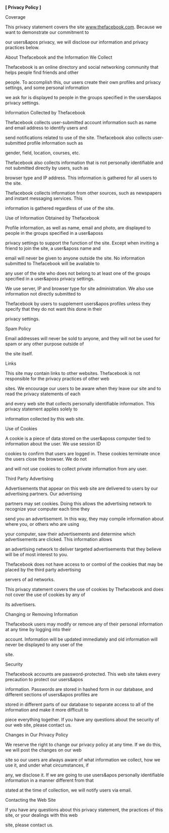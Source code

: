 **[ Privacy Policy ]**

Coverage

 

This privacy statement covers the site www.thefacebook.com. Because we want to demonstrate our commitment to

our users&apos privacy, we will disclose our information and privacy practices below. 

 

About Thefacebook and the Information We Collect

 

Thefacebook is an online directory and social networking community that helps people find friends and other

people. To accomplish this, our users create their own profiles and privacy settings, and some personal information

we ask for is displayed to people in the groups specified in the users&apos privacy settings. 

 

Information Collected by Thefacebook

 

Thefacebook collects user-submitted account information such as name and email address to identify users and

send notifications related to use of the site. Thefacebook also collects user-submitted profile information such as

gender, field, location, courses, etc.

Thefacebook also collects information that is not personally identifiable and not submitted directly by users, such as

browser type and IP address. This information is gathered for all users to the site.

Thefacebook collects information from other sources, such as newspapers and instant messaging services. This

information is gathered regardless of use of the site. 

 

Use of Information Obtained by Thefacebook

 

Profile information, as well as name, email and photo, are displayed to people in the groups specified in a user&aposs

privacy settings to support the function of the site. Except when inviting a friend to join the site, a user&aposs name and

email will never be given to anyone outside the site. No information submitted to Thefacebook will be available to

any user of the site who does not belong to at least one of the groups specified in a user&aposs privacy settings.

We use server, IP and browser type for site administration. We also use information not directly submitted to

Thefacebook by users to supplement users&apos profiles unless they specify that they do not want this done in their

privacy settings. 

 

Spam Policy

 

Email addresses will never be sold to anyone, and they will not be used for spam or any other purpose outside of

the site itself. 

 

Links

 

This site may contain links to other websites. Thefacebook is not responsible for the privacy practices of other web

sites. We encourage our users to be aware when they leave our site and to read the privacy statements of each

and every web site that collects personally identifiable information. This privacy statement applies solely to

information collected by this web site. 

 

Use of Cookies

 

A cookie is a piece of data stored on the user&aposs computer tied to information about the user. We use session ID

cookies to confirm that users are logged in. These cookies terminate once the users close the browser. We do not

and will not use cookies to collect private information from any user. 

 

Third Party Advertising

 

Advertisements that appear on this web site are delivered to users by our advertising partners. Our advertising

partners may set cookies. Doing this allows the advertising network to recognize your computer each time they

send you an advertisement. In this way, they may compile information about where you, or others who are using

your computer, saw their advertisements and determine which advertisements are clicked. This information allows

an advertising network to deliver targeted advertisements that they believe will be of most interest to you.

Thefacebook does not have access to or control of the cookies that may be placed by the third party advertising

servers of ad networks.

This privacy statement covers the use of cookies by Thefacebook and does not cover the use of cookies by any of

its advertisers. 

 

Changing or Removing Information

 

Thefacebook users may modify or remove any of their personal information at any time by logging into their

account. Information will be updated immediately and old information will never be displayed to any user of the

site. 

 

Security

 

Thefacebook accounts are password-protected. This web site takes every precaution to protect our users&apos

information. Passwords are stored in hashed form in our database, and different sections of users&apos profiles are

stored in different parts of our database to separate access to all of the information and make it more difficult to

piece everything together. If you have any questions about the security of our web site, please contact us. 

 

Changes in Our Privacy Policy

 

We reserve the right to change our privacy policy at any time. If we do this, we will post the changes on our web

site so our users are always aware of what information we collect, how we use it, and under what circumstances, if

any, we disclose it. If we are going to use users&apos personally identifiable information in a manner different from that

stated at the time of collection, we will notify users via email. 

 

Contacting the Web Site

 

If you have any questions about this privacy statement, the practices of this site, or your dealings with this web

site, please contact us. 

 

